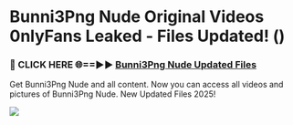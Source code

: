 # Bunni3Png Nude Original Videos 0nlyFans Leaked - Files Updated! ()

<h3>🔴 CLICK HERE 🌐==►► <a href="https://tinyurl.com/2p9ay9w9" rel="nofollow">Bunni3Png Nude Updated Files</a></h3>

Get Bunni3Png Nude and all content. Now you can access all videos and pictures of Bunni3Png Nude. New Updated Files 2025!

[![](https://i.imgur.com/KQgVmj3.gif)](https://tinyurl.com/2p9ay9w9)
